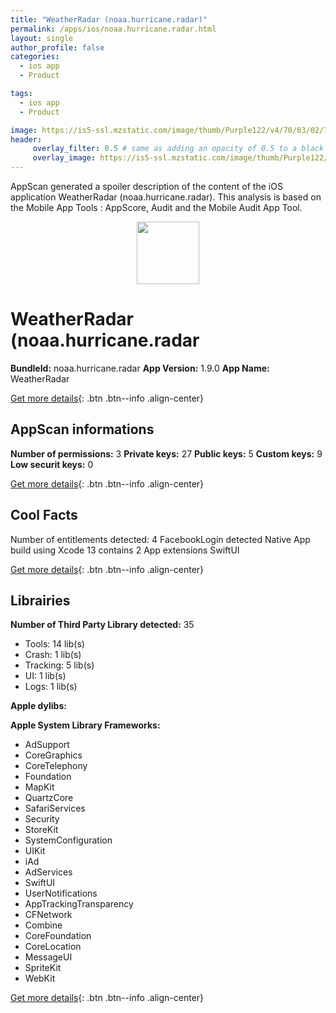 ```yaml
---
title: "WeatherRadar (noaa.hurricane.radar)"
permalink: /apps/ios/noaa.hurricane.radar.html
layout: single
author_profile: false
categories: 
  - ios app 
  - Product 

tags: 
  - ios app 
  - Product 

image: https://is5-ssl.mzstatic.com/image/thumb/Purple122/v4/70/03/02/70030207-486c-1c21-cd56-b0ee86ad1585/AppIcon-1x_U007emarketing-0-7-0-85-220.png/512x512bb.jpg
header: 
     overlay_filter: 0.5 # same as adding an opacity of 0.5 to a black background
     overlay_image: https://is5-ssl.mzstatic.com/image/thumb/Purple122/v4/70/03/02/70030207-486c-1c21-cd56-b0ee86ad1585/AppIcon-1x_U007emarketing-0-7-0-85-220.png/512x512bb.jpg
---
```

AppScan generated a spoiler description of the content of the iOS application WeatherRadar (noaa.hurricane.radar). This analysis is based on the Mobile App Tools : AppScore, Audit and the Mobile Audit App Tool.

  
  
<div style="text-align: center;"><img src="https://is5-ssl.mzstatic.com/image/thumb/Purple122/v4/70/03/02/70030207-486c-1c21-cd56-b0ee86ad1585/AppIcon-1x_U007emarketing-0-7-0-85-220.png/512x512bb.jpg" width="100" height="100"></div>  
  
# WeatherRadar (noaa.hurricane.radar

**BundleId:** noaa.hurricane.radar
**App Version:** 1.9.0
**App Name:** WeatherRadar


[Get more details](/pricing.html){: .btn .btn--info .align-center}  
  
## AppScan informations 

**Number of permissions:** 3
**Private keys:** 27
**Public keys:** 5
**Custom keys:** 9
**Low securit keys:** 0
  
[Get more details](/pricing.html){: .btn .btn--info .align-center}

## Cool Facts

Number of entitlements detected: 4
FacebookLogin detected
Native App
build using Xcode 13
contains 2 App extensions
SwiftUI
  
[Get more details](/pricing.html){: .btn .btn--info .align-center}

## Librairies 
**Number of Third Party Library detected:** 35
- Tools: 14 lib(s)
- Crash: 1 lib(s)
- Tracking: 5 lib(s)
- UI: 1 lib(s)
- Logs: 1 lib(s)

**Apple dylibs:**


**Apple System Library Frameworks:**
- AdSupport
- CoreGraphics
- CoreTelephony
- Foundation
- MapKit
- QuartzCore
- SafariServices
- Security
- StoreKit
- SystemConfiguration
- UIKit
- iAd
- AdServices
- SwiftUI
- UserNotifications
- AppTrackingTransparency
- CFNetwork
- Combine
- CoreFoundation
- CoreLocation
- MessageUI
- SpriteKit
- WebKit


  
[Get more details](/pricing.html){: .btn .btn--info .align-center}

